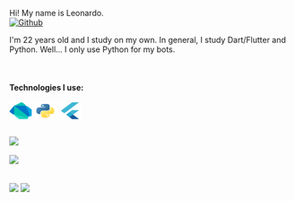 

Hi! My name is Leonardo.
  <br>
[![Github](https://img.shields.io/github/followers/lithoykai?label=Follow&style=social)](https://github.com/lithoykai)
</h3>

I'm 22 years old and I study on my own. In general, I study Dart/Flutter and Python. Well... I only use Python for my bots.
<br>

<br>

<h4>Technologies I use:</h4>

<div>

<img align="center" alt="Dart" height="30" width="40" src="https://raw.githubusercontent.com/devicons/devicon/master/icons/dart/dart-original.svg">

<img align="center" alt="Python" height="30" width="40" src="https://raw.githubusercontent.com/devicons/devicon/master/icons/python/python-original.svg">

<img align="center" alt="Flutter" height="30" width="40" src="https://raw.githubusercontent.com/devicons/devicon/master/icons/flutter/flutter-original.svg">

</div>

<br>

<div>

<a href="https://discord.gg/leokai#5291" target="_blank"><img src="https://img.shields.io/badge/Discord-7289DA?style=for-the-badge&logo=discord&logoColor=white" target="_blank"></a>

<a href="https://www.linkedin.com/in/leonardo-cavalcanti-19a4031b8/" target="_blank"><img src="https://img.shields.io/badge/-LinkedIn-%230077B5?style=for-the-badge&logo=linkedin&logoColor=white" target="_blank"></a>

</div>

<br>

<div>


<img height="180em" src="https://github-readme-stats.vercel.app/api?username=lithoykai&show_icons=true&theme=radical"/>

<img height="180em" src="https://github-readme-stats.vercel.app/api/top-langs/?username=lithoykai&layout=compact&langs_count=7&theme=dracula"/>

</div>
